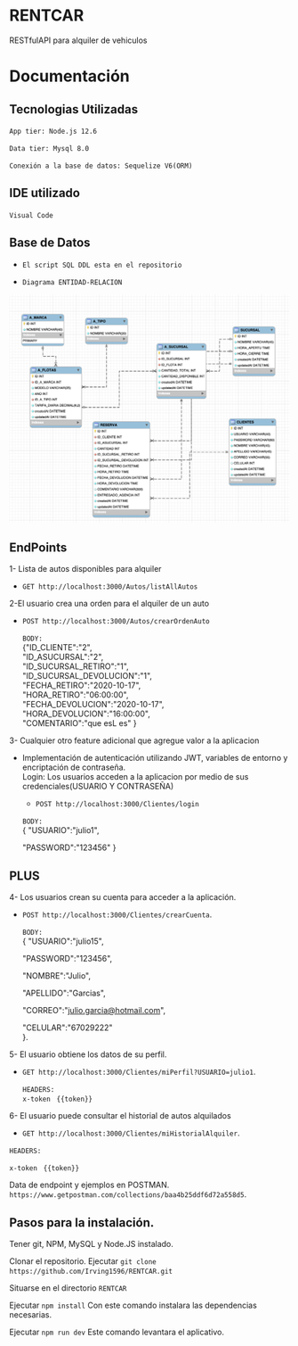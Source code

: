 # RENTCAR
RESTfulAPI para alquiler de vehiculos
# Documentación
## Tecnologias Utilizadas
`App tier: Node.js 12.6` 

`Data tier: Mysql 8.0` 

`Conexión a la base de datos: Sequelize V6(ORM) `

## IDE utilizado

`Visual Code`   


## Base de Datos   
- `El script SQL DDL esta en el repositorio`

- `Diagrama ENTIDAD-RELACION`

<img src="https://github.com/Irving1596/RENTCAR/blob/dev/DATA_MODEL_TRENTCAR.png" width="620">


## EndPoints 
1- Lista de autos disponibles para alquiler
- `GET http://localhost:3000/Autos/listAllAutos`

2-El usuario crea una orden para el alquiler de un auto
- `POST http://localhost:3000/Autos/crearOrdenAuto`

   `BODY:`    
    {"ID_CLIENTE":"2",  
    "ID_ASUCURSAL":"2",  
    "ID_SUCURSAL_RETIRO":"1",  
    "ID_SUCURSAL_DEVOLUCION":"1",  
    "FECHA_RETIRO":"2020-10-17",  
    "HORA_RETIRO":"06:00:00",  
    "FECHA_DEVOLUCION":"2020-10-17",  
    "HORA_DEVOLUCION":"16:00:00",  
    "COMENTARIO":"que esL es" 
    }

3- Cualquier otro feature adicional que agregue valor a la aplicacion
- Implementación de autenticación utilizando JWT, variables de entorno y encriptación de contraseña.  
Login: Los usuarios acceden a la aplicacion por medio de sus credenciales(USUARIO Y CONTRASEÑA)
    - `POST http://localhost:3000/Clientes/login`  
    
    `BODY:`  
   { 
   "USUARIO":"julio1",  
    
    "PASSWORD":"123456"
   }
## PLUS 
4- Los usuarios crean su cuenta para acceder a la aplicación.
- `POST http://localhost:3000/Clientes/crearCuenta`. 

   `BODY:`  
  {
  "USUARIO":"julio15",  

  "PASSWORD":"123456",  

  "NOMBRE":"Julio",  

   "APELLIDO":"Garcias",  

  "CORREO":"julio.garcia@hotmail.com",  

  "CELULAR":"67029222"   
  }. 
  
 5- El usuario obtiene los datos de su perfil.
 - `GET http://localhost:3000/Clientes/miPerfil?USUARIO=julio1`. 
     
   `HEADERS:`  
   `x-token	`    `{{token}}`
   
 6- El usuario puede consultar el historial de autos alquilados
  - `GET http://localhost:3000/Clientes/miHistorialAlquiler`. 
     
   `HEADERS:`  
     
   `x-token	`    `{{token}}`
    
    
Data de endpoint y ejemplos en POSTMAN.   
`https://www.getpostman.com/collections/baa4b25ddf6d72a558d5`. 

 
 ## Pasos para la instalación. 
 
Tener git, NPM, MySQL y Node.JS instalado. 


Clonar el repositorio. Ejecutar `git clone https://github.com/Irving1596/RENTCAR.git`   

Situarse en el directorio `RENTCAR`   

Ejecutar  `npm install` Con este comando instalara las dependencias necesarias. 

Ejecutar `npm run dev` Este comando levantara el aplicativo.

 
  


